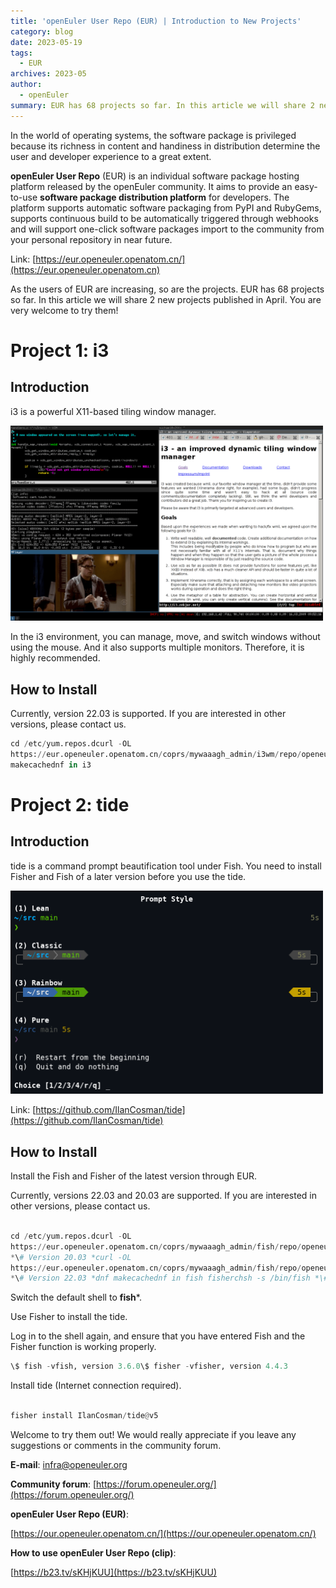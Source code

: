 ```yaml
---
title: 'openEuler User Repo (EUR) | Introduction to New Projects'
category: blog
date: 2023-05-19
tags:
  - EUR
archives: 2023-05
author:
  - openEuler
summary: EUR has 68 projects so far. In this article we will share 2 new projects published in April. You are welcome to try them!
---
```




In the world of operating systems, the software package is privileged because its richness in content and handiness in distribution determine the user and developer experience to a great extent.

**openEuler User Repo** (EUR) is an individual software package hosting platform released by the openEuler community. It aims to provide an easy-to-use **software package distribution platform** for developers. The platform supports automatic software packaging from PyPI and RubyGems, supports continuous build to be automatically triggered through webhooks and will support one-click software packages import to the community from your personal repository in near future.

Link: [https://eur.openeuler.openatom.cn/](https://eur.openeuler.openatom.cn)

As the users of EUR are increasing, so are the projects. EUR has 68 projects so far. In this article we will share 2 new projects published in April. You are very welcome to try them!

# Project 1: i3

## Introduction



i3 is a powerful X11-based tiling window manager.

<img src="./media/image1.png" width="500" >

In the i3 environment, you can manage, move, and switch windows without using the mouse. And it also supports multiple monitors. Therefore, it is highly recommended.

## How to Install



Currently, version 22.03 is supported. If you are interested in other versions, please contact us.

```python
cd /etc/yum.repos.dcurl -OL
https://eur.openeuler.openatom.cn/coprs/mywaaagh_admin/i3wm/repo/openeuler-22.03_LTS_SP1/mywaaagh_admin-i3wm-openeuler-22.03_LTS_SP1.repodnf
makecachednf in i3

```

# Project 2: tide

## Introduction



tide is a command prompt beautification tool under Fish. You need to install Fisher and Fish of a later version before you use the tide.

<img src="./media/image2.png" width="500" >

Link: [https://github.com/IlanCosman/tide](https://github.com/IlanCosman/tide)

## How to Install

Install the Fish and Fisher of the latest version through EUR.

Currently, versions 22.03 and 20.03 are supported. If you are interested in other versions, please contact us.

```python

cd /etc/yum.repos.dcurl -OL
https://eur.openeuler.openatom.cn/coprs/mywaaagh_admin/fish/repo/openeuler-20.03_LTS_SP3/mywaaagh_admin-fish-openeuler-20.03_LTS_SP3.repo
*\# Version 20.03 *curl -OL
https://eur.openeuler.openatom.cn/coprs/mywaaagh_admin/fish/repo/openeuler-22.03_LTS_SP1/mywaaagh_admin-fish-openeuler-22.03_LTS_SP1.repo
*\# Version 22.03 *dnf makecachednf in fish fisherchsh -s /bin/fish *\#

```

Switch the default shell to **fish***.

Use Fisher to install the tide.

Log in to the shell again, and ensure that you have entered Fish and the Fisher function is working properly.

  ```python
\$ fish -vfish, version 3.6.0\$ fisher -vfisher, version 4.4.3
  ```

Install tide (Internet connection required).

  ```python

fisher install IlanCosman/tide@v5

  ```

Welcome to try them out! We would really appreciate if you leave any suggestions or comments in the community forum.

**E-mail**: infra@openeuler.org

**Community forum**: [https://forum.openeuler.org/](https://forum.openeuler.org/)

**openEuler User Repo (EUR)**:

[https://our.openeuler.openatom.cn/](https://our.openeuler.openatom.cn/)

**How to use openEuler User Repo (clip)**:

[https://b23.tv/sKHjKUU](https://b23.tv/sKHjKUU)
